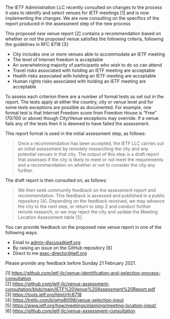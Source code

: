 The IETF Administration LLC recently consulted on changes to the process it uses to identify and select venues for IETF meetings [1] and is now implementing the changes.  We are now consulting on the specifics of the report produced in the assessment step of the new process  

This proposed new venue report [2] contains a recommendation based on whether or not the proposed venue satisfies the following criteria, following the guidelines in RFC 8718 [3]:

* City includes one or more venues able to accommodate an IETF meeting
* The level of Internet freedom is acceptable
* An overwhelming majority of participants who wish to do so can attend
* Travel risks associated with holding an IETF meeting are acceptable
* Health risks associated with holding an IETF meeting are acceptable
* Human rights risks associated with holding an IETF meeting are acceptable
 
To assess each criterion there are a number of formal tests as set out in the report.  The tests apply at either the country, city or venue level and for some tests exceptions are possible as documented. For example, one formal test is that Internet Freedom score from Freedom House is “Free” (70/100 or above) though City/Venue exceptions may override.  If a venue fails any of the tests then it is deemed to have failed the assessment.

This report format is used in the initial assessment step, as follows:

> Once a recommendation has been accepted, the IETF LLC carries out an initial assessment by remotely researching the city and any potential venues in that city.  The output of this step is a draft report that assesses if the city is likely to meet or not meet the requirements and a recommendation on whether or not to consider the city any further.

The draft report is then consulted on, as follows:

> We then seek community feedback on the assessment report and recommendation.  This feedback is assessed and published in a public repository [4].  Depending on the feedback received, we may advance the city to the next step, or return to step 2 and conduct further remote research, or we may reject the city and update the Meeting Location Assessment table [5].


You can provide feedback on the proposed new venue report in one of the following ways:

* Email to admin-discuss@ietf.org
* By raising an issue on the GitHub repository [6]
* Direct to me exec-director@ietf.org

Please provide any feedback before Sunday 21 February 2021.


[1]  https://github.com/ietf-llc/venue-identification-and-selection-process-consultation  
[2]  https://github.com/ietf-llc/venue-assessment-consultation/blob/main/IETF%20Venue%20Assessment%20Report.pdf  
[3]  https://tools.ietf.org/html/rfc8718  
[4]  https://trello.com/b/whq8I098/venue-selection-input  
[5]  https://www.ietf.org/how/meetings/planning/meeting-location-input/  
[6]  https://github.com/ietf-llc/venue-assessment-consultation  